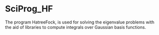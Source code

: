 # SciProg_HF
The program HatreeFock, is used for solving the eigenvalue problems with the aid of libraries to compute integrals over Gaussian basis functions.
